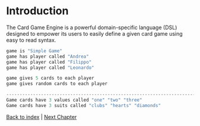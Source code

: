 # Introduction

The Card Game Engine is a powerful domain-specific language (DSL) designed to empower its users to easily define a given card game using easy to read syntax.

```scala
game is "Simple Game"
game has player called "Andrea"
game has player called "Filippo"
game has player called "Leonardo"

game gives 5 cards to each player
game gives random cards to each player

------------------------------------------------------------------------------
Game cards have 3 values called "one" "two" "three"
Game cards have 3 suits called "clubs" "hearts" "diamonds"
```

[Back to index](../index.md) |
[Next Chapter](../development_process/index.md)

